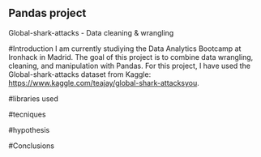 ## Pandas project
Global-shark-attacks - Data cleaning & wrangling

#Introduction
I am currently studiying the Data Analytics Bootcamp at Ironhack in Madrid. 
The goal of this project is to combine data wrangling, cleaning, and manipulation with Pandas.
For this project, I have used the Global-shark-attacks dataset from Kaggle: https://www.kaggle.com/teajay/global-shark-attacksyou.

#libraries used

#tecniques

#hypothesis

#Conclusions


